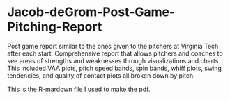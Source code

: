 # Jacob-deGrom-Post-Game-Pitching-Report

Post game report similar to the ones given to the pitchers at Virginia Tech after each start. Comprehensive report that allows pitchers and coaches to see areas of strengths and weaknesses through visualizations and charts. This included VAA plots, pitch speed bands, spin bands, whiff plots, swing tendencies, and quality of contact plots all broken down by pitch.

This is the R-mardown file I used to make the pdf. 
